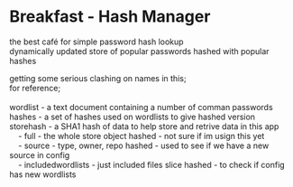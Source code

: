 # Breakfast - Hash Manager
the best café for simple password hash lookup<br>
dynamically updated store of popular passwords hashed with popular hashes 



getting some serious clashing on names in this;<br>
for reference;<br>
<br>
wordlist - a text document containing a number of comman passwords <br>
hashes - a set of hashes used on wordlists to give hashed version<br>
storehash - a SHA1 hash of data to help store and retrive data in this app<br>
&nbsp;&nbsp;&nbsp;&nbsp;- full - the whole store object hashed - not sure if im usign this yet<br>
&nbsp;&nbsp;&nbsp;&nbsp;- source - type, owner, repo hashed - used to see if we have a new source in config<br>
&nbsp;&nbsp;&nbsp;&nbsp;- includedwordlists - just included files slice hashed - to check if config has new wordlists <br>

